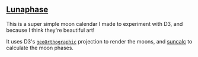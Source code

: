 ## [Lunaphase](https://lunaphase.netlify.com/)

This is a super simple moon calendar I made to experiment with D3, and because I think they're beautiful art!

It uses D3's [`geoOrthographic`](https://github.com/d3/d3-geo#geoOrthographic) projection to render the moons, and [suncalc](https://github.com/mourner/suncalc) to calculate the moon phases.
